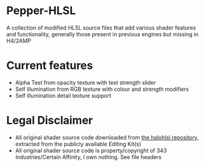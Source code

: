 # Pepper-HLSL
A collection of modified HLSL source files that add various shader features and functionality, generally those present in previous engines but missing in H4/2AMP

# Current features
- Alpha Test from opacity texture with test strength slider
- Self illumination from RGB texture with colour and strength modifiers
- Self illumination detail texture support

# Legal Disclaimer
- All original shader source code downloaded from [the halohlsl repository](https://github.com/halohlsl), extracted from the publicly available Editing Kit(s)
- All original shader source code is property/copyright of 343 Industries/Certain Affinity, I own nothing. See file headers

